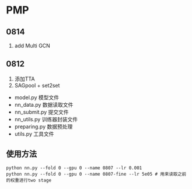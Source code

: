 # PMP


## 0814
1. add Multi GCN

## 0812

1. 添加TTA
2. SAGpool + set2set




- model.py 模型文件
- nn_data.py 数据读取文件
- nn_submit.py 提交文件
- nn_utils.py 训练器封装文件
- preparing.py 数据预处理
- utils.py 工具文件


## 使用方法

```
python nn.py --fold 0 --gpu 0 --name 0807 --lr 0.001
python nn.py --fold 0 --gpu 0 --name 0807-fine --lr 5e05 # 用来读取之前的权重进行two stage
```